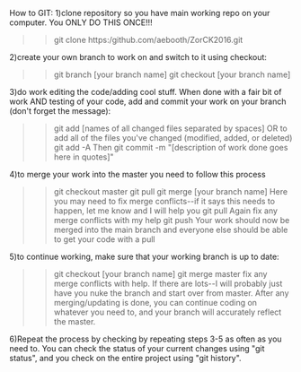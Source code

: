 How to GIT:
1)clone repository so you have main working repo on your computer. You ONLY DO
THIS ONCE!!!
>>git clone https:/github.com/aebooth/ZorCK2016.git

2)create your own branch to work on and switch to it using checkout:
>>git branch [your branch name]
>>git checkout [your branch name]

3)do work editing the code/adding cool stuff. When done with a fair bit of work
AND testing of your code, add and commit your work on your branch 
(don't forget the message):
>>git add [names of all changed files separated by spaces]
    OR to add all of the files you've changed (modified, added, or deleted)
>>git add -A
    Then
>>git commit -m "[description of work done goes here in quotes]"

4)to merge your work into the master you need to follow this process
>>git checkout master
>>git pull
>>git merge [your branch name]
    Here you may need to fix merge conflicts--if it says this needs to happen, 
let me know and I will help you
>>git pull
    Again fix any merge conflicts with my help
>>git push
Your work should now be merged into the main branch and everyone else should be
able to get your code with a pull

5)to continue working, make sure that your working branch is up to date:
>>git checkout [your branch name]
>>git merge master
    fix any merge conflicts with help. If there are lots--I will probably just 
have you nuke the branch and start over from master.
After any merging/updating is done, you can continue coding on whatever you need
 to, and your branch will accurately reflect the master.

6)Repeat the process by checking by repeating steps 3-5 as often as you need to.
You can check the status of your current changes using "git status", and you 
check on the entire project using "git history". 